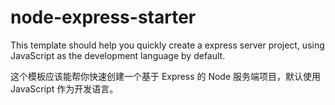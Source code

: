# node-express-starter

This template should help you quickly create a express server project, using JavaScript as the development language by default.

这个模板应该能帮你快速创建一个基于 Express 的 Node 服务端项目，默认使用 JavaScript 作为开发语言。
